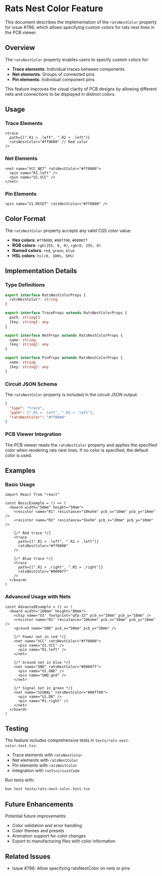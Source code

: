 # Rats Nest Color Feature

This document describes the implementation of the `ratsNestColor` property for issue #796, which allows specifying custom colors for rats nest lines in the PCB viewer.

## Overview

The `ratsNestColor` property enables users to specify custom colors for:
- **Trace elements**: Individual traces between components
- **Net elements**: Groups of connected pins
- **Pin elements**: Individual component pins

This feature improves the visual clarity of PCB designs by allowing different nets and connections to be displayed in distinct colors.

## Usage

### Trace Elements

```tsx
<trace 
  path={[".R1 > .left", ".R2 > .left"]} 
  ratsNestColor="#ff0000" // Red color
/>
```

### Net Elements

```tsx
<net name="VCC_NET" ratsNestColor="#ff0000">
  <pin name="R1.left" />
  <pin name="U1.VCC" />
</net>
```

### Pin Elements

```tsx
<pin name="U1.RESET" ratsNestColor="#ff8000" />
```

## Color Format

The `ratsNestColor` property accepts any valid CSS color value:
- **Hex colors**: `#ff0000`, `#00ff00`, `#0000ff`
- **RGB colors**: `rgb(255, 0, 0)`, `rgb(0, 255, 0)`
- **Named colors**: `red`, `green`, `blue`
- **HSL colors**: `hsl(0, 100%, 50%)`

## Implementation Details

### Type Definitions

```typescript
export interface RatsNestColorProps {
  ratsNestColor?: string
}

export interface TraceProps extends RatsNestColorProps {
  path: string[]
  [key: string]: any
}

export interface NetProps extends RatsNestColorProps {
  name: string
  [key: string]: any
}

export interface PinProps extends RatsNestColorProps {
  name: string
  [key: string]: any
}
```

### Circuit JSON Schema

The `ratsNestColor` property is included in the circuit JSON output:

```json
{
  "type": "trace",
  "path": [".R1 > .left", ".R2 > .left"],
  "ratsNestColor": "#ff0000"
}
```

### PCB Viewer Integration

The PCB viewer reads the `ratsNestColor` property and applies the specified color when rendering rats nest lines. If no color is specified, the default color is used.

## Examples

### Basic Usage

```tsx
import React from "react"

const BasicExample = () => (
  <board width="50mm" height="50mm">
    <resistor name="R1" resistance="10kohm" pcb_x="10mm" pcb_y="10mm" />
    <resistor name="R2" resistance="5kohm" pcb_x="20mm" pcb_y="10mm" />
    
    {/* Red trace */}
    <trace 
      path={[".R1 > .left", ".R2 > .left"]} 
      ratsNestColor="#ff0000"
    />
    
    {/* Blue trace */}
    <trace 
      path={[".R1 > .right", ".R2 > .right"]} 
      ratsNestColor="#0000ff"
    />
  </board>
)
```

### Advanced Usage with Nets

```tsx
const AdvancedExample = () => (
  <board width="100mm" height="80mm">
    <chip name="U1" footprint="qfp-32" pcb_x="10mm" pcb_y="10mm" />
    <resistor name="R1" resistance="10kohm" pcb_x="30mm" pcb_y="10mm" />
    <ground name="GND" pcb_x="50mm" pcb_y="30mm" />
    
    {/* Power net in red */}
    <net name="VCC" ratsNestColor="#ff0000">
      <pin name="U1.VCC" />
      <pin name="R1.left" />
    </net>
    
    {/* Ground net in blue */}
    <net name="GND" ratsNestColor="#0000ff">
      <pin name="U1.GND" />
      <pin name="GND.gnd" />
    </net>
    
    {/* Signal net in green */}
    <net name="SIGNAL" ratsNestColor="#00ff00">
      <pin name="U1.D0" />
      <pin name="R1.right" />
    </net>
  </board>
)
```

## Testing

The feature includes comprehensive tests in `tests/rats-nest-color.test.tsx`:

- Trace elements with `ratsNestColor`
- Net elements with `ratsNestColor`
- Pin elements with `ratsNestColor`
- Integration with `runTscircuitCode`

Run tests with:
```bash
bun test tests/rats-nest-color.test.tsx
```

## Future Enhancements

Potential future improvements:
- Color validation and error handling
- Color themes and presets
- Animation support for color changes
- Export to manufacturing files with color information

## Related Issues

- Issue #796: Allow specifying ratsNestColor on nets or pins
